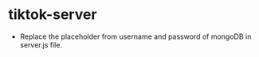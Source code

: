 # tiktok-server

- Replace the placeholder from username and password of mongoDB in server.js file.
